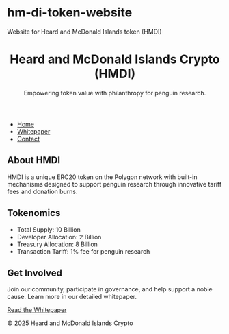 # hm-di-token-website
Website for Heard and McDonald Islands token (HMDI)
<!DOCTYPE html>
<html lang="en">
<head>
    <meta charset="UTF-8">
    <meta name="viewport" content="width=device-width, initial-scale=1.0">
    <title>Heard and McDonald Islands Crypto (HMDI)</title>
    <link rel="stylesheet" href="style.css">
</head>
<body>
    <header>
        <h1>Heard and McDonald Islands Crypto (HMDI)</h1>
        <p>Empowering token value with philanthropy for penguin research.</p>
    </header>
    <nav>
        <ul>
            <li><a href="index.html">Home</a></li>
            <li><a href="whitepaper.html">Whitepaper</a></li>
            <li><a href="#contact">Contact</a></li>
        </ul>
    </nav>
    <main>
        <section>
            <h2>About HMDI</h2>
            <p>HMDI is a unique ERC20 token on the Polygon network with built-in mechanisms designed to support penguin research through innovative tariff fees and donation burns.</p>
        </section>
        <section>
            <h2>Tokenomics</h2>
            <ul>
                <li>Total Supply: 10 Billion</li>
                <li>Developer Allocation: 2 Billion</li>
                <li>Treasury Allocation: 8 Billion</li>
                <li>Transaction Tariff: 1% fee for penguin research</li>
            </ul>
        </section>
        <section>
            <h2>Get Involved</h2>
            <p>Join our community, participate in governance, and help support a noble cause. Learn more in our detailed whitepaper.</p>
            <a href="whitepaper.html">Read the Whitepaper</a>
        </section>
    </main>
    <footer>
        <p>&copy; 2025 Heard and McDonald Islands Crypto</p>
    </footer>
</body>
</html>
